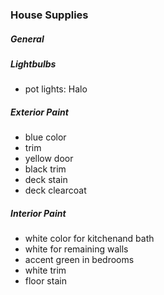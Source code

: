 ### House Supplies

##### General

##### Lightbulbs

* pot lights: Halo

##### Exterior Paint

* blue color
* trim
* yellow door
* black trim
* deck stain
* deck clearcoat

##### Interior Paint

* white color for kitchenand bath
* white for remaining walls
* accent green in bedrooms
* white trim
* floor stain

